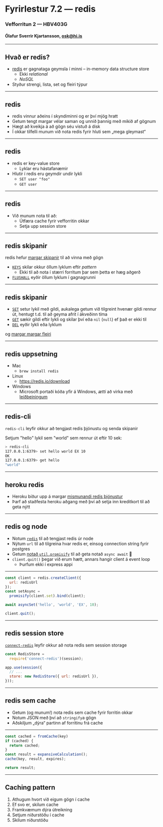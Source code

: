 # Fyrirlestur 7.2 — redis
### Vefforritun 2 — HBV403G
#### Ólafur Sverrir Kjartansson, [osk@hi.is](mailto:osk@hi.is)

---

## Hvað er redis?

* [redis](https://redis.io/) er gagnataga geymsla í minni – in-memory data structure store
  - Ekki _relational_
  - _NoSQL_
* Styður strengi, lista, set og fleiri týpur

***

## redis

* redis vinnur aðeins í skyndiminni og er því mjög hratt
* Getum tengt margar vélar saman og unnið þannig með mikið af gögnum
* Hægt að kveikja á að gögn séu vistuð á disk
* Í okkar tilfelli munum við nota redis fyrir hluti sem „mega gleymast“

***

## redis

* redis er key-value store
  - Lyklar eru hástafanæmir
* Hlutir í redis eru geymdir undir lykli
  - `SET user "foo"`
  - `GET user`

***

## redis

* Við munum nota til að:
  - Útfæra cache fyrir vefforritin okkar
  - Setja upp session store

***

## redis skipanir

redis hefur [margar skipanir](https://redis.io/commands) til að vinna með gögn

* [`KEYS`](https://redis.io/commands/keys) skilar okkur öllum lyklum eftir _pattern_
  - Ekki til að nota í stærri forritum þar sem þetta er hæg aðgerð
* [`FLUSHALL`](https://redis.io/commands/flushall) eyðir öllum lyklum í gagnagrunni

***

## redis skipanir

* [`SET`](https://redis.io/commands/set) setur lykil með gildi, aukalega getum við tilgreint hvenær gildi rennur út, hentugt t.d. til að geyma afrit í ákveðinn tíma
* [`GET`](https://redis.io/commands/get) sækir gildi eftir lykli og skilar því eða `nil` (`null`) ef það er ekki til
* [`DEL`](https://redis.io/commands/del) eyðir lykli eða lyklum

og [margar margar fleiri](https://redis.io/commands)

***

## redis uppsetning

* Mac
  - `brew install redis`
* Linux
  - https://redis.io/download
* Windows
  - Microsoft portaði kóða yfir á Windows, _ætti_ að virka með [leiðbeiningum](https://github.com/ServiceStack/redis-windows#option-3-running-microsofts-native-port-of-redis)

***

## redis-cli

`redis-cli` leyfir okkur að tengjast redis þjónustu og senda skipanir

Setjum "hello" lykil sem "world" sem rennur út eftir 10 sek:

```bash
> redis-cli
127.0.0.1:6379> set hello world EX 10
OK
127.0.0.1:6379> get hello
"world"
```

***

## heroku redis

* Heroku bíður upp á margar [mismunandi redis þjónustur](https://elements.heroku.com/search/addons?q=redis)
* Þarf að staðfesta heroku aðgang með því að setja inn kreditkort til að geta nýtt

---

## redis og node

* Notum [`redis`](https://github.com/NodeRedis/node_redis) til að tengjast redis úr node
* Nýtum `url` til að tilgreina hvar redis er, einsog connection string fyrir postgres
* Getum [notað `util.promisify`](https://github.com/NodeRedis/node_redis#native-promises) til að geta notað `async await` 🎉
* `client.quit()` þegar við erum hætt, annars hangir client á event loop
  - Þurfum ekki í express appi

***

```javascript
const client = redis.createClient({
  url: redisUrl
});
const setAsync =
  promisify(client.set).bind(client);

await asyncSet('hello', 'world', 'EX', 10);

client.quit();
```

***

## redis session store

[`connect-redis`](https://github.com/tj/connect-redis) leyfir okkur að nota redis sem session storage

```javascript
const RedisStore =
  require('connect-redis')(session);

app.use(session({
  // ...
  store: new RedisStore({ url: redisUrl }),
}));
```

***

## redis sem cache

* Getum (og munum!) nota redis sem cache fyrir forritin okkar
* Notum JSON með því að `stringify`a gögn
* Aðskiljum „dýra“ partinn af forritinu frá cache

***

```javascript
const cached = fromCache(key)
if (cached) {
  return cached;
}
const result = expansiveCalculation();
cache(key, result, expires);

return result;
```

***

## Caching pattern

1. Athugum hvort við eigum gögn í cache
2. Ef svo er, skilum cache
3. Framkvæmum dýra útreikning
4. Setjum niðurstöðu í cache
5. Skilum niðurstöðu
